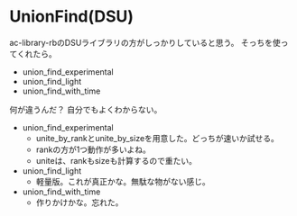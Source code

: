 # UnionFind(DSU)

ac-library-rbのDSUライブラリの方がしっかりしていると思う。
そっちを使ってくれたら。

- union_find_experimental
- union_find_light
- union_find_with_time

何が違うんだ？ 自分でもよくわからない。

- union_find_experimental
  - unite_by_rankとunite_by_sizeを用意した。どっちが速いか試せる。
  - rankの方が1つ動作が多いよね。
  - uniteは、rankもsizeも計算するので重たい。
- union_find_light
  - 軽量版。これが真正かな。無駄な物がない感じ。
- union_find_with_time
  - 作りかけかな。忘れた。

